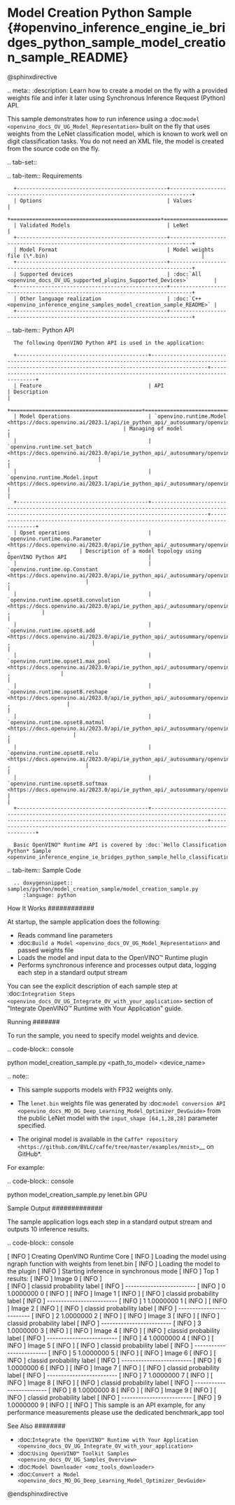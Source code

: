 # Model Creation Python Sample {#openvino_inference_engine_ie_bridges_python_sample_model_creation_sample_README}

@sphinxdirective

.. meta::
   :description: Learn how to create a model on the fly with a 
                 provided weights file and infer it later using Synchronous 
                 Inference Request (Python) API.


This sample demonstrates how to run inference using a :doc:`model <openvino_docs_OV_UG_Model_Representation>` built on the fly that uses weights from the LeNet classification model, which is known to work well on digit classification tasks. You do not need an XML file, the model is created from the source code on the fly.

.. tab-set::

   .. tab-item:: Requirements 

      +------------------------------------------------+-----------------------------------------------------------------------------+
      | Options                                        | Values                                                                      |
      +================================================+=============================================================================+
      | Validated Models                               | LeNet                                                                       |
      +------------------------------------------------+-----------------------------------------------------------------------------+
      | Model Format                                   | Model weights file (\*.bin)                                                 |
      +------------------------------------------------+-----------------------------------------------------------------------------+
      | Supported devices                              | :doc:`All <openvino_docs_OV_UG_supported_plugins_Supported_Devices>`        |
      +------------------------------------------------+-----------------------------------------------------------------------------+
      | Other language realization                     | :doc:`C++ <openvino_inference_engine_samples_model_creation_sample_README>` |
      +------------------------------------------------+-----------------------------------------------------------------------------+

   .. tab-item:: Python API 

      The following OpenVINO Python API is used in the application:

      +------------------------------------------+--------------------------------------------------------------------------------------------------------------------------------------------------------------+------------------------------------------------------------------------------------+
      | Feature                                  | API                                                                                                                                                          | Description                                                                        |
      +==========================================+==============================================================================================================================================================+====================================================================================+
      | Model Operations                         | `openvino.runtime.Model <https://docs.openvino.ai/2023.1/api/ie_python_api/_autosummary/openvino.runtime.Model.html>`__ ,                                    | Managing of model                                                                  |
      |                                          | `openvino.runtime.set_batch <https://docs.openvino.ai/2023.0/api/ie_python_api/_autosummary/openvino.runtime.set_batch.html>`__ ,                            |                                                                                    |
      |                                          | `openvino.runtime.Model.input <https://docs.openvino.ai/2023.1/api/ie_python_api/_autosummary/openvino.runtime.Model.html#openvino.runtime.Model.input>`__   |                                                                                    |
      +------------------------------------------+--------------------------------------------------------------------------------------------------------------------------------------------------------------+------------------------------------------------------------------------------------+
      | Opset operations                         | `openvino.runtime.op.Parameter <https://docs.openvino.ai/2023.0/api/ie_python_api/_autosummary/openvino.runtime.op.Parameter.html>`__ ,                      | Description of a model topology using OpenVINO Python API                          |
      |                                          | `openvino.runtime.op.Constant <https://docs.openvino.ai/2023.0/api/ie_python_api/_autosummary/openvino.runtime.op.Constant.html>`__ ,                        |                                                                                    |
      |                                          | `openvino.runtime.opset8.convolution <https://docs.openvino.ai/2023.0/api/ie_python_api/_autosummary/openvino.runtime.opset8.convolution.html>`__ ,          |                                                                                    |
      |                                          | `openvino.runtime.opset8.add <https://docs.openvino.ai/2023.0/api/ie_python_api/_autosummary/openvino.runtime.opset8.add.html>`__ ,                          |                                                                                    |
      |                                          | `openvino.runtime.opset1.max_pool <https://docs.openvino.ai/2023.0/api/ie_python_api/_autosummary/openvino.runtime.opset1.max_pool.html>`__ ,                |                                                                                    |
      |                                          | `openvino.runtime.opset8.reshape <https://docs.openvino.ai/2023.0/api/ie_python_api/_autosummary/openvino.runtime.opset8.reshape.html>`__ ,                  |                                                                                    |
      |                                          | `openvino.runtime.opset8.matmul <https://docs.openvino.ai/2023.0/api/ie_python_api/_autosummary/openvino.runtime.opset8.matmul.html>`__ ,                    |                                                                                    |
      |                                          | `openvino.runtime.opset8.relu <https://docs.openvino.ai/2023.0/api/ie_python_api/_autosummary/openvino.runtime.opset8.relu.html>`__ ,                        |                                                                                    |
      |                                          | `openvino.runtime.opset8.softmax <https://docs.openvino.ai/2023.0/api/ie_python_api/_autosummary/openvino.runtime.opset8.softmax.html>`__                    |                                                                                    |
      +------------------------------------------+--------------------------------------------------------------------------------------------------------------------------------------------------------------+------------------------------------------------------------------------------------+

      Basic OpenVINO™ Runtime API is covered by :doc:`Hello Classification Python* Sample <openvino_inference_engine_ie_bridges_python_sample_hello_classification_README>`.

   .. tab-item:: Sample Code

      .. doxygensnippet:: samples/python/model_creation_sample/model_creation_sample.py  
         :language: python

How It Works
############

At startup, the sample application does the following:

- Reads command line parameters
- :doc:`Build a Model <openvino_docs_OV_UG_Model_Representation>` and passed weights file
- Loads the model and input data to the OpenVINO™ Runtime plugin
- Performs synchronous inference and processes output data, logging each step in a standard output stream

You can see the explicit description of each sample step at :doc:`Integration Steps <openvino_docs_OV_UG_Integrate_OV_with_your_application>` section of "Integrate OpenVINO™ Runtime with Your Application" guide.

Running
#######

To run the sample, you need to specify model weights and device.

.. code-block:: console
   
   python model_creation_sample.py <path_to_model> <device_name>

.. note::
   
   - This sample supports models with FP32 weights only.
   
   - The ``lenet.bin`` weights file was generated by :doc:`model conversion API <openvino_docs_MO_DG_Deep_Learning_Model_Optimizer_DevGuide>` from the public LeNet model with the ``input_shape [64,1,28,28]`` parameter specified.  
   
   - The original model is available in the `Caffe* repository <https://github.com/BVLC/caffe/tree/master/examples/mnist>`__ on GitHub\*.

For example:

.. code-block:: console
   
   python model_creation_sample.py lenet.bin GPU

Sample Output
#############

The sample application logs each step in a standard output stream and outputs 10 inference results.

.. code-block:: console
   
   [ INFO ] Creating OpenVINO Runtime Core
   [ INFO ] Loading the model using ngraph function with weights from lenet.bin
   [ INFO ] Loading the model to the plugin
   [ INFO ] Starting inference in synchronous mode
   [ INFO ] Top 1 results: 
   [ INFO ] Image 0
   [ INFO ]        
   [ INFO ] classid probability label
   [ INFO ] -------------------------
   [ INFO ] 0       1.0000000   0
   [ INFO ]
   [ INFO ] Image 1
   [ INFO ]
   [ INFO ] classid probability label
   [ INFO ] -------------------------
   [ INFO ] 1       1.0000000   1
   [ INFO ]
   [ INFO ] Image 2
   [ INFO ] 
   [ INFO ] classid probability label
   [ INFO ] -------------------------
   [ INFO ] 2       1.0000000   2
   [ INFO ]
   [ INFO ] Image 3
   [ INFO ]
   [ INFO ] classid probability label
   [ INFO ] -------------------------
   [ INFO ] 3       1.0000000   3
   [ INFO ]
   [ INFO ] Image 4
   [ INFO ]
   [ INFO ] classid probability label
   [ INFO ] -------------------------
   [ INFO ] 4       1.0000000   4
   [ INFO ]
   [ INFO ] Image 5
   [ INFO ]
   [ INFO ] classid probability label
   [ INFO ] -------------------------
   [ INFO ] 5       1.0000000   5
   [ INFO ]
   [ INFO ] Image 6
   [ INFO ]
   [ INFO ] classid probability label
   [ INFO ] -------------------------
   [ INFO ] 6       1.0000000   6
   [ INFO ]
   [ INFO ] Image 7
   [ INFO ]
   [ INFO ] classid probability label
   [ INFO ] -------------------------
   [ INFO ] 7       1.0000000   7
   [ INFO ]
   [ INFO ] Image 8
   [ INFO ]
   [ INFO ] classid probability label
   [ INFO ] -------------------------
   [ INFO ] 8       1.0000000   8
   [ INFO ]
   [ INFO ] Image 9
   [ INFO ]
   [ INFO ] classid probability label
   [ INFO ] -------------------------
   [ INFO ] 9       1.0000000   9
   [ INFO ]
   [ INFO ] This sample is an API example, for any performance measurements please use the dedicated benchmark_app tool

See Also
########

- :doc:`Integrate the OpenVINO™ Runtime with Your Application <openvino_docs_OV_UG_Integrate_OV_with_your_application>`
- :doc:`Using OpenVINO™ Toolkit Samples <openvino_docs_OV_UG_Samples_Overview>`
- :doc:`Model Downloader <omz_tools_downloader>`
- :doc:`Convert a Model <openvino_docs_MO_DG_Deep_Learning_Model_Optimizer_DevGuide>`

@endsphinxdirective


